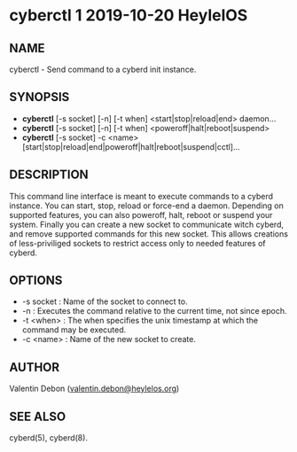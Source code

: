 # cyberctl 1 2019-10-20 HeylelOS

## NAME
cyberctl - Send command to a cyberd init instance.

## SYNOPSIS
- **cyberctl** [-s socket] [-n] [-t when] \<start|stop|reload|end\> daemon...
- **cyberctl** [-s socket] [-n] [-t when] \<poweroff|halt|reboot|suspend\>
- **cyberctl** [-s socket] -c \<name\> [start|stop|reload|end|poweroff|halt|reboot|suspend|cctl]...

## DESCRIPTION
This command line interface is meant to execute commands to a cyberd instance. You can start, stop, reload or force-end a daemon. Depending on supported features, you can also poweroff, halt, reboot or suspend your system. Finally you can create a new socket to communicate witch cyberd, and remove supported commands for this new socket. This allows creations of less-priviliged sockets to restrict access only to needed features of cyberd.

## OPTIONS
- -s socket : Name of the socket to connect to.
- -n : Executes the command relative to the current time, not since epoch.
- -t \<when\> : The when specifies the unix timestamp at which the command may be executed.
- -c \<name\> : Name of the new socket to create.

## AUTHOR
Valentin Debon (valentin.debon@heylelos.org)

## SEE ALSO
cyberd(5), cyberd(8).

